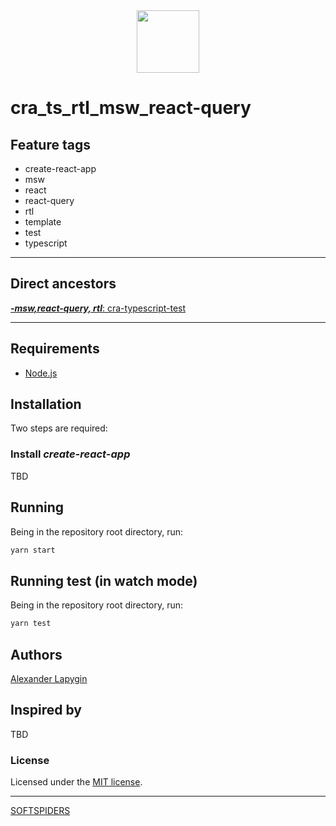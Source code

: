 <div align="center">
    <a href="https://github.com/softspiders/softspiders">
      <img src="https://avatars.githubusercontent.com/u/47006425?v=4"width="100" height="100"/>
    </a>
</div>

# cra_ts_rtl_msw_react-query

## Feature tags

- create-react-app
- msw
- react
- react-query
- rtl
- template
- test
- typescript

---

## Direct ancestors

[***-msw,react-query, rtl***: cra-typescript-test](https://github.com/softspiders/cra-typescript-test)

---

## Requirements

* [Node.js](https://nodejs.org/en/download/package-manager/)

## Installation

Two steps are required:

### Install *create-react-app*

TBD

## Running

Being in the repository root directory, run:

```sh
yarn start
```

## Running test (in watch mode)

Being in the repository root directory, run:

```sh
yarn test
```

## Authors

[Alexander Lapygin](https://github.com/AlexanderLapygin)

## Inspired by

TBD

### License

Licensed under the [MIT license](./LICENSE).

---

[SOFTSPIDERS](https://github.com/softspiders/softspiders)
